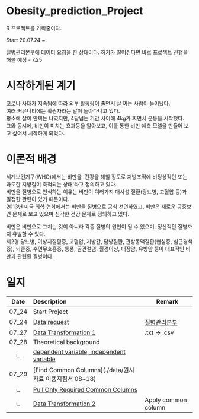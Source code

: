 # Obesity_prediction_Project

R 프로젝트를 기획중이다.

Start 20.07.24 ~

질병관리본부에 데이터 요청을 한 상태이다.
허가가 떨어진다면 바로 프로젝트 진행을 해볼 예정 - 7.25

# 시작하게된 계기
코로나 사태가 지속됨에 따라 외부 활동량이 줄면서 살 찌는 사람이 늘어났다.<br>
여러 커뮤니티에는 확찐자라는 말이 돌아다니고 있다.<br>
평소에 살이 안찌는 나였지만, 4달넘는 기간 사이에 4kg가 찌면서 운동을 시작했다.<br>
그와 동시에, 비만이 미치는 효과등을 알아보고, 이를 통한 비만 예측 모델을 만들어 보고 싶어서 시작하게 되었다.

# 이론적 배경
세계보건기구(WHO)에서는 비만을 '건강을 해칠 정도로 지방조직에 비정상적인 또는 과도한 지방질이 축적되는 상태'라고 정의하고 있다. <br>
비만을 질병으로 인식하는 이유는 비만이 여러가지 대사성 질환(당뇨병, 고혈압 등)과 밀접한 관련이 있기 때문이다.<br>
2013년 미국 의학 협회에서는 비만을 질병으로 공식 선언하였고, 비만은 새로운 공중보건 문제로 보고 있으며 심각한 건강 문제로 정의하고 있다.<br>


비만은 비만으로 그치는 것이 아니라 각종 질병의 원인이 될 수 있으며, 정신적인 질병까지 유발할 수 있다.<br>
제2형 당뇨병, 이상지질혈증, 고혈압, 지방간, 담낭질환, 관상동맥질환(협심증, 심근경색증), 뇌졸중, 수면무호흡증, 통풍, 골관절염, 월경이상, 대장암, 유방암 등이 대표적인 비만과 관련된 질병이다.

# 일지
|Date|Description|Remark|
|:---:|:---|---|
|07_24|Start Project||
|07_24|[Data request](./Progress_img/README.md)|[질병관리본부](https://chs.cdc.go.kr/chs/rdr/rdrInfoProcessMain.do)|
|07_27|[Data Transformation 1](./EDA/1차_전처리)|.txt -> .csv|
|07_28|Theoretical background||
|ㄴ|[dependent variable, independent variable](./EDA/README.md)||
|07_29|[Find Common Columns](./data/원시자료 이용지침서 08~18)||
|ㄴ|[Pull Only Required Common Columns](./data/README.md)||
|ㄴ|[Data Transformation 2](./EDA/2차_전처리)|Apply common column |
